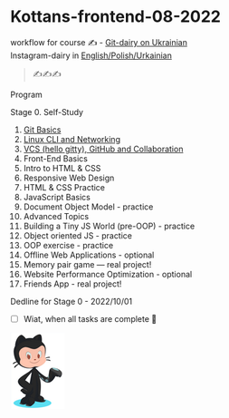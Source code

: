 # Kottans-frontend-08-2022

workflow for course :writing_hand: - [Git-dairy on Ukrainian](./dairy-task/)
<br> Instagram-dairy in [English/Polish/Urkainian](https://www.instagram.com/tina.bond_your_admin/) 

> :writing_hand::writing_hand::writing_hand:

Program 

Stage 0. Self-Study


1. [Git Basics](./git-basics/)
2. [Linux CLI and Networking](/Linux_CLIandHTTP/)
3. [VCS (hello gitty), GitHub and Collaboration](./GitHub%20and%20Collaboration/)
4. Front-End Basics
5. Intro to HTML & CSS
6. Responsive Web Design
7. HTML & CSS Practice
8. JavaScript Basics
9. Document Object Model - practice
10. Advanced Topics
11. Building a Tiny JS World (pre-OOP) - practice
12. Object oriented JS - practice
13. OOP exercise - practice
14. Offline Web Applications - optional
15. Memory pair game — real project!
16. Website Performance Optimization - optional
17. Friends App - real project!

Dedline for Stage 0 - 2022/10/01

- [ ] Wiat, when all tasks are complete :tada:

![зображення котика](./img/image-rendered.png)
